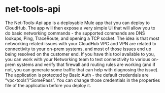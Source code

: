 # net-tools-api

The Net-Tools-Api app is a deployable Mule app that you can deploy to CloudHub. The app will then expose a very simple UI that will allow you to do basic networking commands - the supported commands are DNS lookups, Ping, TraceRoute, and opening a TCP socket. The idea is that most networking related issues with your CloudHub VPC and VPN are related to connectivity to your on-prem systems, and most of those issues end up being resolved on the customer end. If you have this tool available to you, you can work with your Networking team to test connectivity to various on-prem systems and verify that firewall and routing rules are working (and if not, you can generate some traffic that can help with diagnosing the issue). The application is protected by Basic Auth - the default credentials are “vpc-tools”/“SomePass”. You can change those credentials in the properties file of the application before you deploy it.
